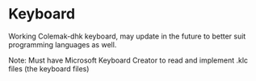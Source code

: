 # Keyboard

Working Colemak-dhk keyboard, may update in the future to better suit programming languages as well.

Note: Must have Microsoft Keyboard Creator to read and implement .klc files (the keyboard files)
